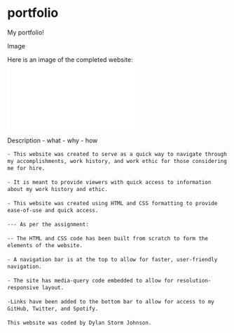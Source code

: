 # portfolio
My portfolio!

Image

Here is an image of the completed website:
![The Portfolio Webpage in full, showing its many elements, including its navigation bar, heading image, and informational sections.](./assets/images/Portfolio_Full_Page_Screenshot.pdf)

Description
    - what
    - why
    - how

    - This website was created to serve as a quick way to navigate through my accomplishments, work history, and work ethic for those considering me for hire.

    - It is meant to provide viewers with quick access to information about my work history and ethic.

    - This website was created using HTML and CSS formatting to provide ease-of-use and quick access.

    --- As per the assignment:

    -- The HTML and CSS code has been built from scratch to form the elements of the website.

    - A navigation bar is at the top to allow for faster, user-friendly navigation.

    - The site has media-query code embedded to allow for resolution-responsive layout.

    -Links have been added to the bottom bar to allow for access to my GitHub, Twitter, and Spotify.

    This website was coded by Dylan Storm Johnson.